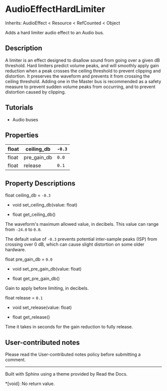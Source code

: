 # AudioEffectHardLimiter

Inherits: AudioEffect < Resource < RefCounted < Object

Adds a hard limiter audio effect to an Audio bus.

## Description

A limiter is an effect designed to disallow sound from going over a given dB
threshold. Hard limiters predict volume peaks, and will smoothly apply gain
reduction when a peak crosses the ceiling threshold to prevent clipping and
distortion. It preserves the waveform and prevents it from crossing the
ceiling threshold. Adding one in the Master bus is recommended as a safety
measure to prevent sudden volume peaks from occurring, and to prevent
distortion caused by clipping.

## Tutorials

  * Audio buses

## Properties

float | ceiling_db | `-0.3`  
---|---|---  
float | pre_gain_db | `0.0`  
float | release | `0.1`  
  
## Property Descriptions

float ceiling_db = `-0.3`

  * void set_ceiling_db(value: float)

  * float get_ceiling_db()

The waveform's maximum allowed value, in decibels. This value can range from
`-24.0` to `0.0`.

The default value of `-0.3` prevents potential inter-sample peaks (ISP) from
crossing over 0 dB, which can cause slight distortion on some older hardware.

float pre_gain_db = `0.0`

  * void set_pre_gain_db(value: float)

  * float get_pre_gain_db()

Gain to apply before limiting, in decibels.

float release = `0.1`

  * void set_release(value: float)

  * float get_release()

Time it takes in seconds for the gain reduction to fully release.

## User-contributed notes

Please read the User-contributed notes policy before submitting a comment.

* * *

Built with Sphinx using a theme provided by Read the Docs.

  *[void]: No return value.

